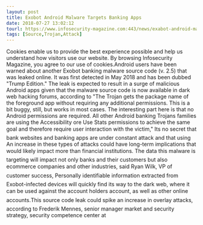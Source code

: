 ```yaml
---
layout: post
title: Exobot Android Malware Targets Banking Apps
date: 2018-07-27 13:02:12
tourl: https://www.infosecurity-magazine.com:443/news/exabot-android-malware-targets/
tags: [Source,Trojan,Attack]
---
```

Cookies enable us to provide the best experience possible and help us understand how visitors use our website. By browsing Infosecurity Magazine, you agree to our use of cookies.Android users have been warned about another Exobot banking malware source code (v. 2.5) that was leaked online. It was first detected in May 2018 and has been dubbed "Trump Edition." The leak is expected to result in a surge of malicious Android apps given that the malware source code is now available in dark web hacking forums, according to "The Trojan gets the package name of the foreground app without requiring any additional permissions. This is a bit buggy, still, but works in most cases. The interesting part here is that no Android permissions are required. All other Android banking Trojans families are using the Accessibility ore Use Stats permissions to achieve the same goal and therefore require user interaction with the victim," Its no secret that bank websites and banking apps are under constant attack and that using An increase in these types of attacks could have long-term implications that would likely impact more than financial institutions. The data this malware is targeting will impact not only banks and their customers but also ecommerce companies and other industries, said Ryan Wilk, VP of customer success, Personally identifiable information extracted from Exobot-infected devices will quickly find its way to the dark web, where it can be used against the account holders account, as well as other online accounts.This source code leak could spike an increase in overlay attacks, according to Frederik Mennes, senior manager market and security strategy, security competence center at 